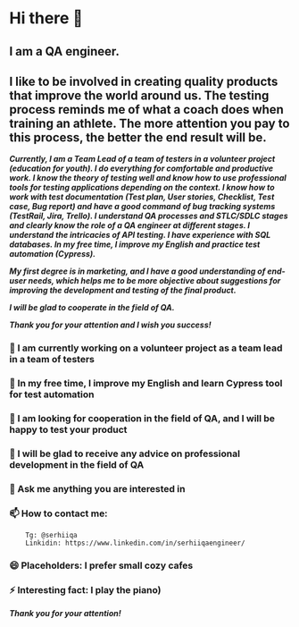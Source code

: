 # Hi there 👋


## I am a QA engineer. 

## I like to be involved in creating quality products that improve the world around us. The testing process reminds me of what a coach does when training an athlete. The more attention you pay to this process, the better the end result will be.

***Currently, I am a Team Lead of a team of testers in a volunteer project (education for youth). I do everything for comfortable and productive work. I know the theory of testing well and know how to use professional tools for testing applications depending on the context. I know how to work with test documentation (Test plan, User stories, Checklist, Test case, Bug report) and have a good command of bug tracking systems (TestRail, Jira, Trello). I understand QA processes and STLC/SDLC stages and clearly know the role of a QA engineer at different stages. I understand the intricacies of API testing. I have experience with SQL databases. In my free time, I improve my English and practice test automation (Cypress).***

***My first degree is in marketing, and I have a good understanding of end-user needs, which helps me to be more objective about suggestions for improving the development and testing of the final product.***

***I will be glad to cooperate in the field of QA.***

***Thank you for your attention and I wish you success!***

### 🔭 I am currently working on a volunteer project as a team lead in a team of testers
### 🌱 In my free time, I improve my English and learn Cypress tool for test automation 
### 👯 I am looking for cooperation in the field of QA, and I will be happy to test your product
### 🤔 I will be glad to receive any advice on professional development in the field of QA
### 💬 Ask me anything you are interested in
### 📫 How to contact me: 
        Tg: @serhiiqa
        Linkidin: https://www.linkedin.com/in/serhiiqaengineer/
### 😄 Placeholders: I prefer small cozy cafes
### ⚡ Interesting fact: I play the piano)


***Thank you for your attention!***

